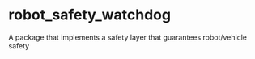 # robot_safety_watchdog
A package that implements a safety layer that guarantees robot/vehicle safety
